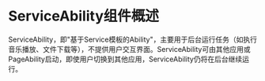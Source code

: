 # ServiceAbility组件概述
<!--Kit: Ability Kit-->
<!--Subsystem: Ability-->
<!--Owner: @xialiangwei-->
<!--Designer: @jsjzju-->
<!--Tester: @lixueqing513-->
<!--Adviser: @huipeizi-->


ServiceAbility，即"基于Service模板的Ability"，主要用于后台运行任务（如执行音乐播放、文件下载等），不提供用户交互界面。ServiceAbility可由其他应用或PageAbility启动，即使用户切换到其他应用，ServiceAbility仍将在后台继续运行。
